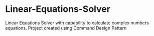 # Linear-Equations-Solver
Linear Equations Solver with capability to calculate complex numbers equations.
Project created using Command Design Pattern
